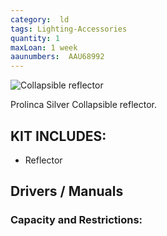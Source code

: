 ```yaml
---
category:  ld
tags: Lighting-Accessories
quantity: 1
maxLoan: 1 week
aaunumbers:  AAU68992
---
```

![Collapsible reflector](https://www.photographyattic.com/img/prolinca_silver_reflector.jpg)

Prolinca Silver Collapsible reflector.
## KIT INCLUDES:
-  Reflector

## Drivers / Manuals
[]()



### Capacity and Restrictions:
